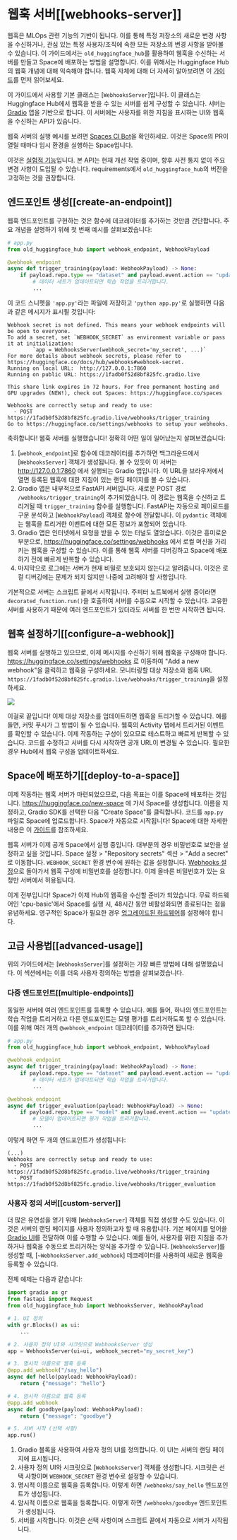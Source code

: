 <!--⚠️ Note that this file is in Markdown but contain specific syntax for our doc-builder (similar to MDX) that may not be
rendered properly in your Markdown viewer.
-->

# 웹훅 서버[[webhooks-server]]

웹훅은 MLOps 관련 기능의 기반이 됩니다. 이를 통해 특정 저장소의 새로운 변경 사항을 수신하거나,
관심 있는 특정 사용자/조직에 속한 모든 저장소의 변경 사항을 받아볼 수 있습니다.
이 가이드에서는 `old_huggingface_hub`를 활용하여 웹훅을 수신하는 서버를 만들고 Space에 배포하는 방법을 설명합니다. 
이를 위해서는 Huggingface Hub의 웹훅 개념에 대해 익숙해야 합니다. 
웹훅 자체에 대해 더 자세히 알아보려면 이 [가이드](https://huggingface.co/docs/hub/webhooks)를 먼저 읽어보세요.  

이 가이드에서 사용할 기본 클래스는 [`WebhooksServer`]입니다. 
이 클래스는 Huggingface Hub에서 웹훅을 받을 수 있는 서버를 쉽게 구성할 수 있습니다. 서버는 [Gradio](https://gradio.app/) 앱을 기반으로 합니다. 
이 서버에는 사용자를 위한 지침을 표시하는 UI와 웹훅을 수신하는 API가 있습니다.

<Tip>

웹훅 서버의 실행 예시를 보려면 [Spaces CI Bot](https://huggingface.co/spaces/spaces-ci-bot/webhook)을 확인하세요. 
이것은 Space의 PR이 열릴 때마다 임시 환경을 실행하는 Space입니다.

</Tip>

<Tip warning={true}>

이것은 [실험적 기능](../package_reference/environment_variables#hfhubdisableexperimentalwarning)입니다. 
본 API는 현재 개선 작업 중이며, 향후 사전 통지 없이 주요 변경 사항이 도입될 수 있습니다. 
requirements에서 `old_huggingface_hub`의 버전을 고정하는 것을 권장합니다.

</Tip>


## 엔드포인트 생성[[create-an-endpoint]]

웹훅 엔드포인트를 구현하는 것은 함수에 데코레이터를 추가하는 것만큼 간단합니다. 
주요 개념을 설명하기 위해 첫 번째 예시를 살펴보겠습니다:

```python
# app.py
from old_huggingface_hub import webhook_endpoint, WebhookPayload

@webhook_endpoint
async def trigger_training(payload: WebhookPayload) -> None:
    if payload.repo.type == "dataset" and payload.event.action == "update":
        # 데이터 세트가 업데이트되면 학습 작업을 트리거합니다.
        ...
```

이 코드 스니펫을 `'app.py'`라는 파일에 저장하고 `'python app.py'`로 실행하면 다음과 같은 메시지가 표시될 것입니다:

```text
Webhook secret is not defined. This means your webhook endpoints will be open to everyone.
To add a secret, set `WEBHOOK_SECRET` as environment variable or pass it at initialization:
        `app = WebhooksServer(webhook_secret='my_secret', ...)`
For more details about webhook secrets, please refer to https://huggingface.co/docs/hub/webhooks#webhook-secret.
Running on local URL:  http://127.0.0.1:7860
Running on public URL: https://1fadb0f52d8bf825fc.gradio.live

This share link expires in 72 hours. For free permanent hosting and GPU upgrades (NEW!), check out Spaces: https://huggingface.co/spaces

Webhooks are correctly setup and ready to use:
  - POST https://1fadb0f52d8bf825fc.gradio.live/webhooks/trigger_training
Go to https://huggingface.co/settings/webhooks to setup your webhooks.
```

축하합니다! 웹훅 서버를 실행했습니다! 정확히 어떤 일이 일어났는지 살펴보겠습니다:

1. [`webhook_endpoint`]로 함수에 데코레이터를 추가하면 백그라운드에서 [`WebhooksServer`] 객체가 생성됩니다. 
볼 수 있듯이 이 서버는 http://127.0.0.1:7860 에서 실행되는 Gradio 앱입니다. 
이 URL을 브라우저에서 열면 등록된 웹훅에 대한 지침이 있는 랜딩 페이지를 볼 수 있습니다.
2. Gradio 앱은 내부적으로 FastAPI 서버입니다. 새로운 POST 경로 `/webhooks/trigger_training`이 추가되었습니다. 
이 경로는 웹훅을 수신하고 트리거될 때 `trigger_training` 함수를 실행합니다. 
FastAPI는 자동으로 페이로드를 구문 분석하고 [`WebhookPayload`] 객체로 함수에 전달합니다. 
이 `pydantic` 객체에는 웹훅을 트리거한 이벤트에 대한 모든 정보가 포함되어 있습니다.
3. Gradio 앱은 인터넷에서 요청을 받을 수 있는 터널도 열었습니다. 
이것은 흥미로운 부분으로, https://huggingface.co/settings/webhooks 에서 로컬 머신을 가리키는 웹훅을 구성할 수 있습니다. 
이를 통해 웹훅 서버를 디버깅하고 Space에 배포하기 전에 빠르게 반복할 수 있습니다.
4. 마지막으로 로그에는 서버가 현재 비밀로 보호되지 않는다고 알려줍니다. 
이것은 로컬 디버깅에는 문제가 되지 않지만 나중에 고려해야 할 사항입니다.

<Tip warning={true}>

기본적으로 서버는 스크립트 끝에서 시작됩니다. 
주피터 노트북에서 실행 중이라면 `decorated_function.run()`을 호출하여 서버를 수동으로 시작할 수 있습니다. 
고유한 서버를 사용하기 때문에 여러 엔드포인트가 있더라도 서버를 한 번만 시작하면 됩니다.

</Tip>


## 웹훅 설정하기[[configure-a-webhook]]

웹훅 서버를 실행하고 있으므로, 이제 메시지를 수신하기 위해 웹훅을 구성해야 합니다.
https://huggingface.co/settings/webhooks 로 이동하여 "Add a new webhook"을 클릭하고 웹훅을 구성하세요. 
모니터링할 대상 저장소와 웹훅 URL `https://1fadb0f52d8bf825fc.gradio.live/webhooks/trigger_training`을 설정하세요.

<div class="flex justify-center">
<img src="https://huggingface.co/datasets/huggingface/documentation-images/resolve/main/hub/configure_webhook.png"/>
</div>

이걸로 끝입니다! 이제 대상 저장소를 업데이트하면 웹훅을 트리거할 수 있습니다. 예를 들면, 커밋 푸시가 그 방법이 될 수 있습니다.
웹훅의 Activity 탭에서 트리거된 이벤트를 확인할 수 있습니다. 이제 작동하는 구성이 있으므로 테스트하고 빠르게 반복할 수 있습니다. 
코드를 수정하고 서버를 다시 시작하면 공개 URL이 변경될 수 있습니다. 
필요한 경우 Hub에서 웹훅 구성을 업데이트하세요.

## Space에 배포하기[[deploy-to-a-space]]

이제 작동하는 웹훅 서버가 마련되었으므로, 다음 목표는 이를 Space에 배포하는 것입니다. https://huggingface.co/new-space 에 가서 Space를 생성합니다. 
이름을 지정하고, Gradio SDK를 선택한 다음 "Create Space"를 클릭합니다. 코드를 `app.py` 파일로 Space에 업로드합니다.
Space가 자동으로 시작됩니다!
Space에 대한 자세한 내용은 이 [가이드](https://huggingface.co/docs/hub/spaces-overview)를 참조하세요.

웹훅 서버가 이제 공개 Space에서 실행 중입니다. 대부분의 경우 비밀번호로 보안을 설정하고 싶을 것입니다.
Space 설정 > "Repository secrets" 섹션 > "Add a secret" 로 이동합니다. `WEBHOOK_SECRET` 환경 변수에 원하는 값을 설정합니다. 
[Webhooks 설정](https://huggingface.co/settings/webhooks)으로 돌아가서 웹훅 구성에 비밀번호를 설정합니다. 
이제 올바른 비밀번호가 있는 요청만 서버에서 허용됩니다.

이게 전부입니다! Space가 이제 Hub의 웹훅을 수신할 준비가 되었습니다.
무료 하드웨어인 'cpu-basic'에서 Space를 실행 시, 48시간 동안 비활성화되면 종료된다는 점을 유념하세요. 
영구적인 Space가 필요한 경우 [업그레이드된 하드웨어](https://huggingface.co/docs/hub/spaces-gpus#hardware-specs)를 설정해야 합니다.

## 고급 사용법[[advanced-usage]]

위의 가이드에서는 [`WebhooksServer`]를 설정하는 가장 빠른 방법에 대해 설명했습니다. 
이 섹션에서는 이를 더욱 사용자 정의하는 방법을 살펴보겠습니다.

### 다중 엔드포인트[[multiple-endpoints]]

동일한 서버에 여러 엔드포인트를 등록할 수 있습니다. 
예를 들어, 하나의 엔드포인트는 학습 작업을 트리거하고 다른 엔드포인트는 모델 평가를 트리거하도록 할 수 있습니다. 
이를 위해 여러 개의 `@webhook_endpoint` 데코레이터를 추가하면 됩니다:

```python
# app.py
from old_huggingface_hub import webhook_endpoint, WebhookPayload

@webhook_endpoint
async def trigger_training(payload: WebhookPayload) -> None:
    if payload.repo.type == "dataset" and payload.event.action == "update":
        # 데이터 세트가 업데이트되면 학습 작업을 트리거합니다.
        ...

@webhook_endpoint
async def trigger_evaluation(payload: WebhookPayload) -> None:
    if payload.repo.type == "model" and payload.event.action == "update":
        # 모델이 업데이트되면 평가 작업을 트리거합니다. 
        ...
```

이렇게 하면 두 개의 엔드포인트가 생성됩니다:

```text
(...)
Webhooks are correctly setup and ready to use:
  - POST https://1fadb0f52d8bf825fc.gradio.live/webhooks/trigger_training
  - POST https://1fadb0f52d8bf825fc.gradio.live/webhooks/trigger_evaluation
```

### 사용자 정의 서버[[custom-server]]

더 많은 유연성을 얻기 위해 [`WebhooksServer`] 객체를 직접 생성할 수도 있습니다. 
이것은 서버의 랜딩 페이지를 사용자 정의하고자 할 때 유용합니다. 
기본 페이지를 덮어쓸 [Gradio UI](https://gradio.app/docs/#blocks)를 전달하여 이를 수행할 수 있습니다. 
예를 들어, 사용자를 위한 지침을 추가하거나 웹훅을 수동으로 트리거하는 양식을 추가할 수 있습니다. 
[`WebhooksServer`]를 생성할 때, [`~WebhooksServer.add_webhook`] 데코레이터를 사용하여 새로운 웹훅을 등록할 수 있습니다.

전체 예제는 다음과 같습니다:

```python
import gradio as gr
from fastapi import Request
from old_huggingface_hub import WebhooksServer, WebhookPayload

# 1. UI 정의
with gr.Blocks() as ui:
    ...

# 2. 사용자 정의 UI와 시크릿으로 WebhooksServer 생성
app = WebhooksServer(ui=ui, webhook_secret="my_secret_key")

# 3. 명시적 이름으로 웹훅 등록
@app.add_webhook("/say_hello")
async def hello(payload: WebhookPayload):
    return {"message": "hello"}

# 4. 암시적 이름으로 웹훅 등록
@app.add_webhook
async def goodbye(payload: WebhookPayload):
    return {"message": "goodbye"}

# 5. 서버 시작 (선택 사항)
app.run()
```

1. Gradio 블록을 사용하여 사용자 정의 UI를 정의합니다. 이 UI는 서버의 랜딩 페이지에 표시됩니다.
2. 사용자 정의 UI와 시크릿으로 [`WebhooksServer`] 객체를 생성합니다. 
시크릿은 선택 사항이며 `WEBHOOK_SECRET` 환경 변수로 설정할 수 있습니다. 
3. 명시적 이름으로 웹훅을 등록합니다. 이렇게 하면 `/webhooks/say_hello` 엔드포인트가 생성됩니다.
4. 암시적 이름으로 웹훅을 등록합니다. 이렇게 하면 `/webhooks/goodbye` 엔드포인트가 생성됩니다.
5. 서버를 시작합니다. 이것은 선택 사항이며 스크립트 끝에서 자동으로 서버가 시작됩니다.
